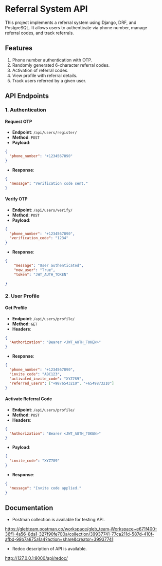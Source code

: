 
# Referral System API

This project implements a referral system using Django, DRF, and PostgreSQL. It allows users to authenticate via phone number, manage referral codes, and track referrals.

## Features

1. Phone number authentication with OTP.
2. Randomly generated 6-character referral codes.
3. Activation of referral codes.
4. View profile with referral details.
5. Track users referred by a given user.

## API Endpoints

### 1. Authentication

#### Request OTP
- **Endpoint**: `/api/users/register/`
- **Method**: `POST`
- **Payload**:
```json
{
  "phone_number": "+1234567890"
}
```
- **Response**:
```json
{
  "message": "Verification code sent."
}
```

#### Verify OTP
- **Endpoint**: `/api/users/verify/`
- **Method**: `POST`
- **Payload**:
```json
{
  "phone_number": "+1234567890",
  "verification_code": "1234"
}
```
- **Response**:
```json
{
    "message": "User authenticated",
    "new_user": "True",
    "token": "JWT_AUTH_TOKEN"
 
}
```

### 2. User Profile

#### Get Profile
- **Endpoint**: `/api/users/profile/`
- **Method**: `GET`
- **Headers**:
```json
{
  "Authorization": "Bearer <JWT_AUTH_TOKEN>"
}
```
- **Response**:
```json
{
  "phone_number": "+1234567890",
  "invite_code": "ABC123",
  "activated_invite_code": "XYZ789",
  "referred_users": ["+9876543210", "+6549873210"]
}
```

#### Activate Referral Code
- **Endpoint**: `/api/users/profile/`
- **Method**: `POST`
- **Headers**:
```json
{
  "Authorization": "Bearer <JWT_AUTH_TOKEN>"
}
```
- **Payload**:
```json
{
  "invite_code": "XYZ789"
}
```
- **Response**:
```json
{
  "message": "Invite code applied."
}
```
## Documentation

- Postman collection is available for testing API.

https://glebteam.postman.co/workspace/gleb_team-Workspace~e671f400-36f1-4a56-8da1-327f90fe700a/collection/39937741-77ca211d-587d-410f-afbd-99b7a875a1a4?action=share&creator=39937741

- Redoc description of API is available.

http://127.0.0.1:8000/api/redoc/